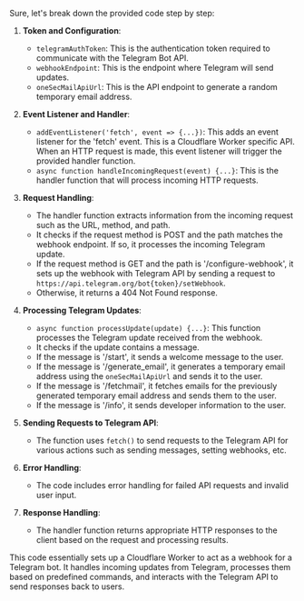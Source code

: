 Sure, let's break down the provided code step by step:

1. **Token and Configuration**: 
   - `telegramAuthToken`: This is the authentication token required to communicate with the Telegram Bot API.
   - `webhookEndpoint`: This is the endpoint where Telegram will send updates. 
   - `oneSecMailApiUrl`: This is the API endpoint to generate a random temporary email address.

2. **Event Listener and Handler**:
   - `addEventListener('fetch', event => {...})`: This adds an event listener for the 'fetch' event. This is a Cloudflare Worker specific API. When an HTTP request is made, this event listener will trigger the provided handler function.
   - `async function handleIncomingRequest(event) {...}`: This is the handler function that will process incoming HTTP requests.

3. **Request Handling**:
   - The handler function extracts information from the incoming request such as the URL, method, and path.
   - It checks if the request method is POST and the path matches the webhook endpoint. If so, it processes the incoming Telegram update.
   - If the request method is GET and the path is '/configure-webhook', it sets up the webhook with Telegram API by sending a request to `https://api.telegram.org/bot{token}/setWebhook`.
   - Otherwise, it returns a 404 Not Found response.

4. **Processing Telegram Updates**:
   - `async function processUpdate(update) {...}`: This function processes the Telegram update received from the webhook.
   - It checks if the update contains a message.
   - If the message is '/start', it sends a welcome message to the user.
   - If the message is '/generate_email', it generates a temporary email address using the `oneSecMailApiUrl` and sends it to the user.
   - If the message is '/fetchmail', it fetches emails for the previously generated temporary email address and sends them to the user.
   - If the message is '/info', it sends developer information to the user.

5. **Sending Requests to Telegram API**:
   - The function uses `fetch()` to send requests to the Telegram API for various actions such as sending messages, setting webhooks, etc.

6. **Error Handling**:
   - The code includes error handling for failed API requests and invalid user input.

7. **Response Handling**:
   - The handler function returns appropriate HTTP responses to the client based on the request and processing results.

This code essentially sets up a Cloudflare Worker to act as a webhook for a Telegram bot. It handles incoming updates from Telegram, processes them based on predefined commands, and interacts with the Telegram API to send responses back to users.